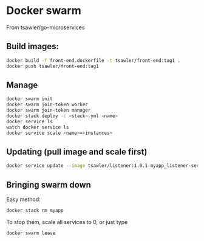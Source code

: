 # Docker swarm
From tsawler/go-microservices

## Build images:
```bash
docker build -f front-end.dockerfile -t tsawler/front-end:tag1 .
docker push tsawler/front-end:tag1
```

## Manage

```bash
docker swarm init
docker swarm join-token worker
docker swarm join-token manager
docker stack deploy -c <stack>.yml <name>
docker service ls
watch docker service ls
docker service scale <name>=<instances>
```

## Updating (pull image and scale first)
```bash
docker service update --image tsawler/listener:1.0.1 myapp_listener-service
```

## Bringing swarm down
Easy method:
```bash
docker stack rm myapp
```
To stop them, scale all services to 0, or just type
```bash
docker swarm leave
```